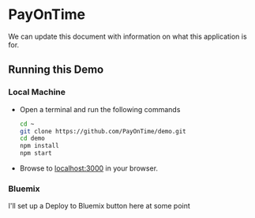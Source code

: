 # PayOnTime
We can update this document with information on what this application is for.

## Running this Demo

### Local Machine
- Open a terminal and run the following commands

    ```bash
    cd ~
    git clone https://github.com/PayOnTime/demo.git
    cd demo
    npm install
    npm start
    ```
    
- Browse to [localhost:3000](http://localhost:3000) in your browser.

### Bluemix
I'll set up a Deploy to Bluemix button here at some point